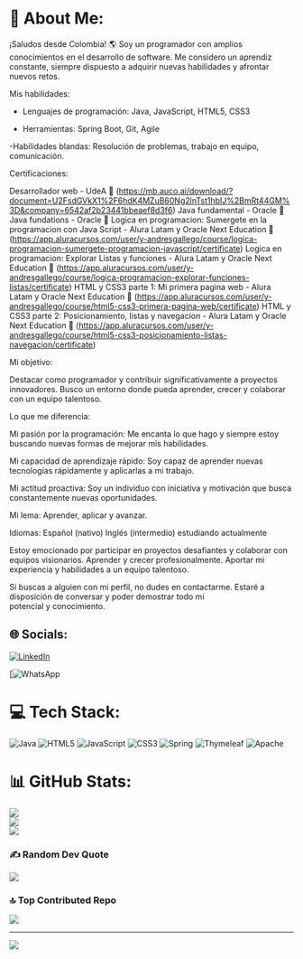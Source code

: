 # 💫 About Me:
¡Saludos desde Colombia! 🌎  Soy un  programador con amplios conocimientos en el desarrollo de software. Me considero un aprendiz constante, siempre dispuesto a adquirir nuevas habilidades y afrontar nuevos retos.

Mis habilidades:

- Lenguajes de programación: Java, JavaScript, HTML5, CSS3

- Herramientas: Spring Boot, Git, Agile

 -Habilidades blandas: Resolución de problemas, trabajo en equipo, comunicación.


Certificaciones:

Desarrollador web - UdeA 📃 (https://mb.auco.ai/download/?document=U2FsdGVkX1%2F6hdK4MZuB60Ng2lnTst1hbIJ%2BmRt44GM%3D&company=6542af2b23441bbeaef8d3f6)
Java fundamental - Oracle 📃 
Java fundations -  Oracle 📃 
Logica en programacion: Sumergete en la programacion con Java Script - Alura Latam y Oracle Next Education 📃 (https://app.aluracursos.com/user/y-andresgallego/course/logica-programacion-sumergete-programacion-javascript/certificate)
Logica en programacion: Explorar Listas y funciones - Alura Latam y Oracle Next Education 📃 (https://app.aluracursos.com/user/y-andresgallego/course/logica-programacion-explorar-funciones-listas/certificate)
HTML y CSS3 parte 1: Mi primera pagina web - Alura Latam y Oracle Next Education 📃 (https://app.aluracursos.com/user/y-andresgallego/course/html5-css3-primera-pagina-web/certificate)
HTML y CSS3 parte 2: Posicionamiento, listas y navegacion - Alura Latam y Oracle Next Education 📃 (https://app.aluracursos.com/user/y-andresgallego/course/html5-css3-posicionamiento-listas-navegacion/certificate)


Mi objetivo:

Destacar como programador y contribuir significativamente a proyectos innovadores. Busco un entorno donde pueda aprender, crecer y colaborar con un equipo talentoso.


Lo que me diferencia:

Mi pasión por la programación: Me encanta lo que hago y siempre estoy buscando nuevas formas de mejorar mis habilidades.

Mi capacidad de aprendizaje rápido: Soy capaz de aprender nuevas tecnologías rápidamente y aplicarlas a mi trabajo.

Mi actitud proactiva: Soy un individuo con iniciativa y motivación que busca constantemente nuevas oportunidades.

Mi lema:
Aprender, aplicar y avanzar.

Idiomas:
Español (nativo)
Inglés (intermedio) estudiando actualmente

Estoy emocionado por participar en proyectos desafiantes y colaborar con equipos visionarios. Aprender y crecer profesionalmente. Aportar mi experiencia y habilidades a un equipo talentoso.

Si buscas a alguien con mi perfil, no dudes en contactarme. Estaré a disposición de conversar y poder demostrar todo mi potencial y conocimiento.


## 🌐 Socials:
[![LinkedIn](https://img.shields.io/badge/LinkedIn-%230077B5.svg?logo=linkedin&logoColor=white)](https://linkedin.com/in/https://www.linkedin.com/in/andres61/) 

[![WhatsApp](https://w.app/3053291576)

# 💻 Tech Stack:
![Java](https://img.shields.io/badge/java-%23ED8B00.svg?style=for-the-badge&logo=openjdk&logoColor=white) ![HTML5](https://img.shields.io/badge/html5-%23E34F26.svg?style=for-the-badge&logo=html5&logoColor=white) ![JavaScript](https://img.shields.io/badge/javascript-%23323330.svg?style=for-the-badge&logo=javascript&logoColor=%23F7DF1E) ![CSS3](https://img.shields.io/badge/css3-%231572B6.svg?style=for-the-badge&logo=css3&logoColor=white) ![Spring](https://img.shields.io/badge/spring-%236DB33F.svg?style=for-the-badge&logo=spring&logoColor=white) ![Thymeleaf](https://img.shields.io/badge/Thymeleaf-%23005C0F.svg?style=for-the-badge&logo=Thymeleaf&logoColor=white) ![Apache](https://img.shields.io/badge/apache-%23D42029.svg?style=for-the-badge&logo=apache&logoColor=white)
# 📊 GitHub Stats:
![](https://github-readme-stats.vercel.app/api?username=Andres61&theme=city_light&hide_border=false&include_all_commits=false&count_private=false)<br/>
![](https://github-readme-streak-stats.herokuapp.com/?user=Andres61&theme=city_light&hide_border=false)<br/>
![](https://github-readme-stats.vercel.app/api/top-langs/?username=Andres61&theme=city_light&hide_border=false&include_all_commits=false&count_private=false&layout=compact)

### ✍️ Random Dev Quote
![](https://quotes-github-readme.vercel.app/api?type=horizontal&theme=radical)

### 🔝 Top Contributed Repo
![](https://github-contributor-stats.vercel.app/api?username=Andres61&limit=5&theme=dark&combine_all_yearly_contributions=true)

---
[![](https://visitcount.itsvg.in/api?id=Andres61&icon=0&color=0)](https://visitcount.itsvg.in)

<!-- Proudly created with GPRM ( https://gprm.itsvg.in ) -->
